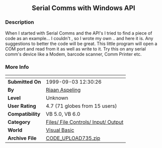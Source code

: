 ﻿<div align="center">

## Serial Comms with Windows API


</div>

### Description

When I started with Serial Comms and the API's I tried to find a piece of code as an example... I couldn't , so I wrote my own .. and here it is. Any suggestions to better the code will be great. This little program will open a COM port and read from it as well as write to it. Try this on any serial comm's device like a Modem, barcode scanner, Comm Printer etc.
 
### More Info
 


<span>             |<span>
---                |---
**Submitted On**   |1999-09-03 12:30:26
**By**             |[Riaan Aspeling](https://github.com/Planet-Source-Code/PSCIndex/blob/master/ByAuthor/riaan-aspeling.md)
**Level**          |Unknown
**User Rating**    |4.7 (71 globes from 15 users)
**Compatibility**  |VB 5\.0, VB 6\.0
**Category**       |[Files/ File Controls/ Input/ Output](https://github.com/Planet-Source-Code/PSCIndex/blob/master/ByCategory/files-file-controls-input-output__1-3.md)
**World**          |[Visual Basic](https://github.com/Planet-Source-Code/PSCIndex/blob/master/ByWorld/visual-basic.md)
**Archive File**   |[CODE\_UPLOAD735\.zip](https://github.com/Planet-Source-Code/riaan-aspeling-serial-comms-with-windows-api__1-3367/archive/master.zip)








